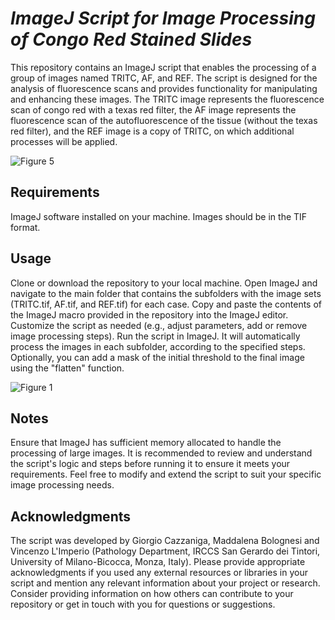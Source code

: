 # *ImageJ Script for Image Processing of Congo Red Stained Slides*

This repository contains an ImageJ script that enables the processing of a group of images named TRITC, AF, and REF. The script is designed for the analysis of fluorescence scans and provides functionality for manipulating and enhancing these images. The TRITC image represents the fluorescence scan of congo red with a texas red filter, the AF image represents the fluorescence scan of the autofluorescence of the tissue (without the texas red filter), and the REF image is a copy of TRITC, on which additional processes will be applied.

![Figure 5](https://github.com/Gizmopath/Amyloid/assets/119873860/397d4fc4-d36f-4b56-a007-46da3ecf4371)

## Requirements
ImageJ software installed on your machine.
Images should be in the TIF format.

## Usage
Clone or download the repository to your local machine.
Open ImageJ and navigate to the main folder that contains the subfolders with the image sets (TRITC.tif, AF.tif, and REF.tif) for each case.
Copy and paste the contents of the ImageJ macro provided in the repository into the ImageJ editor.
Customize the script as needed (e.g., adjust parameters, add or remove image processing steps).
Run the script in ImageJ. It will automatically process the images in each subfolder, according to the specified steps.
Optionally, you can add a mask of the initial threshold to the final image using the "flatten" function.

![Figure 1](https://github.com/Gizmopath/Amyloid/assets/119873860/67a5826a-1f2e-457f-b5bf-6657daae9321)

## Notes
Ensure that ImageJ has sufficient memory allocated to handle the processing of large images.
It is recommended to review and understand the script's logic and steps before running it to ensure it meets your requirements.
Feel free to modify and extend the script to suit your specific image processing needs.

## Acknowledgments
The script was developed by Giorgio Cazzaniga, Maddalena Bolognesi and Vincenzo L'Imperio (Pathology Department, IRCCS San Gerardo dei Tintori, University of Milano-Bicocca, Monza, Italy).
Please provide appropriate acknowledgments if you used any external resources or libraries in your script and mention any relevant information about your project or research. 
Consider providing information on how others can contribute to your repository or get in touch with you for questions or suggestions.
